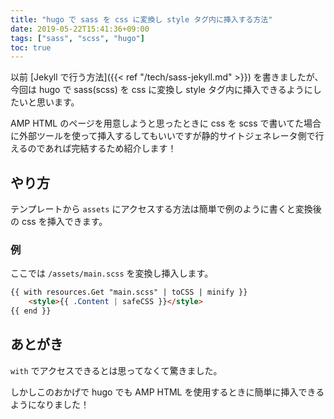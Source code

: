```yaml
---
title: "hugo で sass を css に変換し style タグ内に挿入する方法"
date: 2019-05-22T15:41:36+09:00
tags: ["sass", "scss", "hugo"]
toc: true
---
```

以前 [Jekyll で行う方法]({{< ref "/tech/sass-jekyll.md" >}}) を書きましたが、今回は hugo で sass(scss) を css に変換し style タグ内に挿入できるようにしたいと思います。

AMP HTML のページを用意しようと思ったときに css を scss で書いてた場合に外部ツールを使って挿入するしてもいいですが静的サイトジェネレータ側で行えるのであれば完結するため紹介します！

<!--more-->

## やり方
テンプレートから `assets` にアクセスする方法は簡単で例のように書くと変換後の css を挿入できます。

### 例
ここでは `/assets/main.scss` を変換し挿入します。

```html
{{ with resources.Get "main.scss" | toCSS | minify }}
	<style>{{ .Content | safeCSS }}</style>
{{ end }}
```

## あとがき
`with` でアクセスできるとは思ってなくて驚きました。

しかしこのおかげで hugo でも AMP HTML を使用するときに簡単に挿入できるようになりました！
